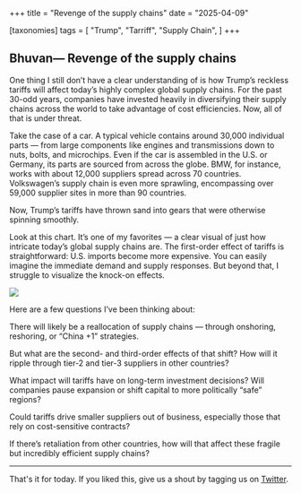 +++
title = "Revenge of the supply chains"
date = "2025-04-09"

[taxonomies]
tags = [
    "Trump",
    "Tarriff",
    "Supply Chain",
]
+++ 

## Bhuvan— Revenge of the supply chains

One thing I still don’t have a clear understanding of is how Trump’s reckless tariffs will affect today’s highly complex global supply chains. For the past 30-odd years, companies have invested heavily in diversifying their supply chains across the world to take advantage of cost efficiencies. Now, all of that is under threat.

Take the case of a car. A typical vehicle contains around 30,000 individual parts — from large components like engines and transmissions down to nuts, bolts, and microchips. Even if the car is assembled in the U.S. or Germany, its parts are sourced from across the globe. BMW, for instance, works with about 12,000 suppliers spread across 70 countries. Volkswagen’s supply chain is even more sprawling, encompassing over 59,000 supplier sites in more than 90 countries.

Now, Trump’s tariffs have thrown sand into gears that were otherwise spinning smoothly.

Look at this chart. It’s one of my favorites — a clear visual of just how intricate today’s global supply chains are. The first-order effect of tariffs is straightforward: U.S. imports become more expensive. You can easily imagine the immediate demand and supply responses. But beyond that, I struggle to visualize the knock-on effects.

![](images/global-supply-chains.png)

Here are a few questions I’ve been thinking about:

There will likely be a reallocation of supply chains — through onshoring, reshoring, or “China +1” strategies.

But what are the second- and third-order effects of that shift? How will it ripple through tier-2 and tier-3 suppliers in other countries?

What impact will tariffs have on long-term investment decisions? Will companies pause expansion or shift capital to more politically “safe” regions?

Could tariffs drive smaller suppliers out of business, especially those that rely on cost-sensitive contracts?

If there’s retaliation from other countries, how will that affect these fragile but incredibly efficient supply chains?

---

That's it for today. If you liked this, give us a shout by tagging us on  [Twitter](https://x.com/zerodhamarkets).
